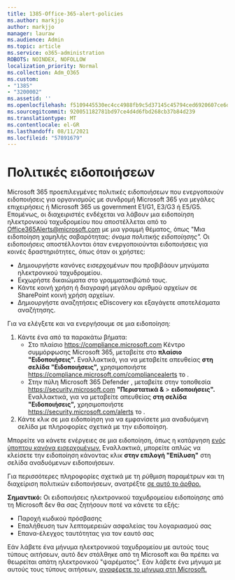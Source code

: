 ```yaml
---
title: 1385-Office-365-alert-policies
ms.author: markjjo
author: markjjo
manager: lauraw
ms.audience: Admin
ms.topic: article
ms.service: o365-administration
ROBOTS: NOINDEX, NOFOLLOW
localization_priority: Normal
ms.collection: Adm_O365
ms.custom:
- "1385"
- "3200002"
ms.assetid: ''
ms.openlocfilehash: f5109445530ec4cc4988fb9c5d37145c45794ced6920607ce6df85c6497c25ec
ms.sourcegitcommit: 920051182781bd97ce4d4d6fbd268cb37b84d239
ms.translationtype: MT
ms.contentlocale: el-GR
ms.lasthandoff: 08/11/2021
ms.locfileid: "57891679"
---
```

# <a name="alert-policies"></a>Πολιτικές ειδοποιήσεων

Microsoft 365 προεπιλεγμένες [](https://docs.microsoft.com/microsoft-365/compliance/alert-policies#default-alert-policies) πολιτικές ειδοποιήσεων που ενεργοποιούν ειδοποιήσεις για οργανισμούς με συνδρομή Microsoft 365 για μεγάλες επιχειρήσεις ή Microsoft 365 us government E1/G1, E3/G3 ή E5/G5. Επομένως, οι διαχειριστές ενδέχεται να λάβουν μια ειδοποίηση ηλεκτρονικού ταχυδρομείου που αποστέλλεται από το Office365Alerts@microsoft.com με μια γραμμή θέματος, όπως "Μια ειδοποίηση χαμηλής σοβαρότητας: *όνομα πολιτικής ειδοποίησης".* Οι ειδοποιήσεις αποστέλλονται όταν ενεργοποιούνται ειδοποιήσεις για κοινές δραστηριότητες, όπως όταν οι χρήστες:

- Δημιουργήστε κανόνες εισερχομένων που προβιβάουν μηνύματα ηλεκτρονικού ταχυδρομείου.
- Εκχωρήστε δικαιώματα στο γραμματοκιβώτιό τους.
- Κάντε κοινή χρήση ή διαγραφή μεγάλου αριθμού αρχείων σε SharePoint κοινή χρήση αρχείων.
- Δημιουργήστε αναζητήσεις eDiscovery και εξαγάγετε αποτελέσματα αναζήτησης.

Για να ελέγξετε και να ενεργήσουμε σε μια ειδοποίηση:

1. Κάντε ένα από τα παρακάτω βήματα:
   - Στο πλαίσιο <https://compliance.microsoft.com> Κέντρο συμμόρφωσης Microsoft 365, μεταβείτε στο **πλαίσιο "Ειδοποιήσεις".** Εναλλακτικά, για να μεταβείτε απευθείας **στη σελίδα "Ειδοποιήσεις",** χρησιμοποιήστε <https://compliance.microsoft.com/compliancealerts> το .
   - Στην πύλη Microsoft 365 Defender , μεταβείτε στην τοποθεσία <https://security.microsoft.com> **"Περιστατικά &** \> **ειδοποιήσεις".** Εναλλακτικά, για να μεταβείτε απευθείας **στη σελίδα "Ειδοποιήσεις",** χρησιμοποιήστε <https://security.microsoft.com/alerts> το .
2. Κάντε κλικ σε μια ειδοποίηση για να εμφανίσετε μια αναδυόμενη σελίδα με πληροφορίες σχετικά με την ειδοποίηση.

Μπορείτε να κάνετε ενέργειες σε μια ειδοποίηση, όπως η κατάργηση [ενός ύποπτου κανόνα εισερχομένων.](https://docs.microsoft.com/microsoft-365/security/office-365-security/responding-to-a-compromised-email-account) Εναλλακτικά, μπορείτε απλώς να κλείσετε την ειδοποίηση κάνοντας κλικ **στην επιλογή "Επίλυση"** στη σελίδα αναδυόμενων ειδοποιήσεων.

Για περισσότερες πληροφορίες σχετικά με τη ρύθμιση παραμέτρων και τη διαχείριση πολιτικών ειδοποιήσεων, ανατρέξτε [σε αυτό το άρθρο.](https://docs.microsoft.com/microsoft-365/compliance/alert-policies)

**Σημαντικό:** Οι ειδοποιήσεις ηλεκτρονικού ταχυδρομείου ειδοποίησης από τη Microsoft δεν θα σας ζητήσουν ποτέ να κάνετε τα εξής:

- Παροχή κωδικού πρόσβασης
- Επαλήθευση των λεπτομερειών ασφαλείας του λογαριασμού σας
- Επανα-έλεγχος ταυτότητας για τον εαυτό σας

Εάν λάβετε ένα μήνυμα ηλεκτρονικού ταχυδρομείου με αυτούς τους τύπους αιτήσεων, αυτό δεν στάλθηκε από τη Microsoft και θα πρέπει να θεωρείται απάτη ηλεκτρονικού "ψαρέματος". Εάν λάβετε ένα μήνυμα με αυτούς τους τύπους αιτήσεων, [αναφέρετε το μήνυμα στη Microsoft.](https://docs.microsoft.com/microsoft-365/security/office-365-security/report-junk-email-messages-to-microsoft)
